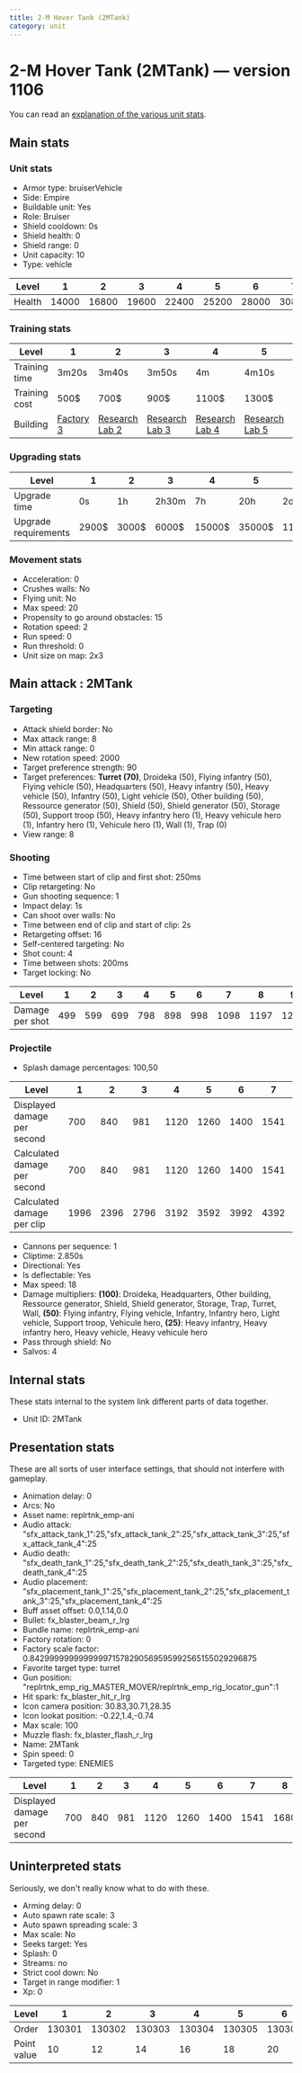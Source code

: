 ```yaml
---
title: 2-M Hover Tank (2MTank)
category: unit
---
```


# 2-M Hover Tank (2MTank) — version 1106

You can read an [explanation  of the various unit stats](unitexplained.md).

## Main stats

### Unit stats

  * Armor type: bruiserVehicle
  * Side: Empire
  * Buildable unit: Yes
  * Role: Bruiser
  * Shield cooldown: 0s
  * Shield health: 0
  * Shield range: 0
  * Unit capacity: 10
  * Type: vehicle

|Level |1    |2    |3    |4    |5    |6    |7    |8    |9    |10   |
|------|-----|-----|-----|-----|-----|-----|-----|-----|-----|-----|
|Health|14000|16800|19600|22400|25200|28000|30800|33600|36400|42000|


### Training stats

|Level        |1                              |2                                      |3                                      |4                                      |5                                      |6                                      |7                                      |8                                      |9                                      |10                                      |
|-------------|-------------------------------|---------------------------------------|---------------------------------------|---------------------------------------|---------------------------------------|---------------------------------------|---------------------------------------|---------------------------------------|---------------------------------------|----------------------------------------|
|Training time|3m20s                          |3m40s                                  |3m50s                                  |4m                                     |4m10s                                  |4m20s                                  |4m30s                                  |4m40s                                  |4m50s                                  |5m                                      |
|Training cost|500$                           |700$                                   |900$                                   |1100$                                  |1300$                                  |1500$                                  |1700$                                  |2000$                                  |2100$                                  |2300$                                   |
|Building     |[Factory 3](empireFactory.html)|[Research Lab 2](empireOffenseLab.html)|[Research Lab 3](empireOffenseLab.html)|[Research Lab 4](empireOffenseLab.html)|[Research Lab 5](empireOffenseLab.html)|[Research Lab 6](empireOffenseLab.html)|[Research Lab 7](empireOffenseLab.html)|[Research Lab 8](empireOffenseLab.html)|[Research Lab 9](empireOffenseLab.html)|[Research Lab 10](empireOffenseLab.html)|


### Upgrading stats

|Level               |1    |2    |3    |4     |5     |6      |7      |8      |9       |10      |
|--------------------|-----|-----|-----|------|------|-------|-------|-------|--------|--------|
|Upgrade time        |0s   |1h   |2h30m|7h    |20h   |2d12h  |4d     |6d     |1w1d    |1w5d    |
|Upgrade requirements|2900$|3000$|6000$|15000$|35000$|115000$|200000$|385000$|1250000$|2250000$|


### Movement stats

  * Acceleration: 0
  * Crushes walls: No
  * Flying unit: No
  * Max speed: 20
  * Propensity to go around obstacles: 15
  * Rotation speed: 2
  * Run speed: 0
  * Run threshold: 0
  * Unit size on map: 2x3

## Main attack : 2MTank

### Targeting

  * Attack shield border: No
  * Max attack range: 8
  * Min attack range: 0
  * New rotation speed: 2000
  * Target preference strength: 90
  * Target preferences: **Turret (70)**, Droideka (50), Flying infantry (50), Flying vehicle (50), Headquarters (50), Heavy infantry (50), Heavy vehicle (50), Infantry (50), Light vehicle (50), Other building (50), Ressource generator (50), Shield (50), Shield generator (50), Storage (50), Support troop (50), Heavy infantry hero (1), Heavy vehicule hero (1), Infantry hero (1), Vehicule hero (1), Wall (1), Trap (0)
  * View range: 8

### Shooting

  * Time between start of clip and first shot: 250ms
  * Clip retargeting: No
  * Gun shooting sequence: 1
  * Impact delay: 1s
  * Can shoot over walls: No
  * Time between end of clip and start of clip: 2s
  * Retargeting offset: 16
  * Self-centered targeting: No
  * Shot count: 4
  * Time between shots: 200ms
  * Target locking: No

|Level          |1  |2  |3  |4  |5  |6  |7   |8   |9   |10  |
|---------------|---|---|---|---|---|---|----|----|----|----|
|Damage per shot|499|599|699|798|898|998|1098|1197|1297|1497|


### Projectile

  * Splash damage percentages: 100,50

|Level                       |1   |2   |3   |4   |5   |6   |7   |8   |9   |10  |
|----------------------------|----|----|----|----|----|----|----|----|----|----|
|Displayed damage per second |700 |840 |981 |1120|1260|1400|1541|1680|1820|2101|
|Calculated damage per second|700 |840 |981 |1120|1260|1400|1541|1680|1820|2101|
|Calculated damage per clip  |1996|2396|2796|3192|3592|3992|4392|4788|5188|5988|


  * Cannons per sequence: 1
  * Cliptime: 2.850s
  * Directional: Yes
  * Is deflectable: Yes
  * Max speed: 18
  * Damage multipliers: **(100)**: Droideka, Headquarters, Other building, Ressource generator, Shield, Shield generator, Storage, Trap, Turret, Wall, **(50)**: Flying infantry, Flying vehicle, Infantry, Infantry hero, Light vehicle, Support troop, Vehicule hero, **(25)**: Heavy infantry, Heavy infantry hero, Heavy vehicle, Heavy vehicule hero
  * Pass through shield: No
  * Salvos: 4

## Internal stats

These stats internal to the system link different parts of data together.

  * Unit ID: 2MTank

## Presentation stats

These are all sorts of user interface settings, that should not interfere with gameplay.

  * Animation delay: 0
  * Arcs: No
  * Asset name: replrtnk_emp-ani
  * Audio attack: "sfx_attack_tank_1":25,"sfx_attack_tank_2":25,"sfx_attack_tank_3":25,"sfx_attack_tank_4":25
  * Audio death: "sfx_death_tank_1":25,"sfx_death_tank_2":25,"sfx_death_tank_3":25,"sfx_death_tank_4":25
  * Audio placement: "sfx_placement_tank_1":25,"sfx_placement_tank_2":25,"sfx_placement_tank_3":25,"sfx_placement_tank_4":25
  * Buff asset offset: 0.0,1.14,0.0
  * Bullet: fx_blaster_beam_r_lrg
  * Bundle name: replrtnk_emp-ani
  * Factory rotation: 0
  * Factory scale factor: 0.842999999999999971578290569595992565155029296875
  * Favorite target type: turret
  * Gun position: "replrtnk_emp_rig_MASTER_MOVER/replrtnk_emp_rig_locator_gun":1
  * Hit spark: fx_blaster_hit_r_lrg
  * Icon camera position: 30.83,30.71,28.35
  * Icon lookat position: -0.22,1.4,-0.74
  * Max scale: 100
  * Muzzle flash: fx_blaster_flash_r_lrg
  * Name: 2MTank
  * Spin speed: 0
  * Targeted type: ENEMIES

|Level                      |1  |2  |3  |4   |5   |6   |7   |8   |9   |10  |
|---------------------------|---|---|---|----|----|----|----|----|----|----|
|Displayed damage per second|700|840|981|1120|1260|1400|1541|1680|1820|2101|


## Uninterpreted stats

Seriously, we don't really know what to do with these.

  * Arming delay: 0
  * Auto spawn rate scale: 3
  * Auto spawn spreading scale: 3
  * Max scale: No
  * Seeks target: Yes
  * Splash: 0
  * Streams: no
  * Strict cool down: No
  * Target in range modifier: 1
  * Xp: 0

|Level      |1     |2     |3     |4     |5     |6     |7     |8     |9     |10    |
|-----------|------|------|------|------|------|------|------|------|------|------|
|Order      |130301|130302|130303|130304|130305|130306|130307|130308|130309|130310|
|Point value|10    |12    |14    |16    |18    |20    |22    |24    |26    |30    |


